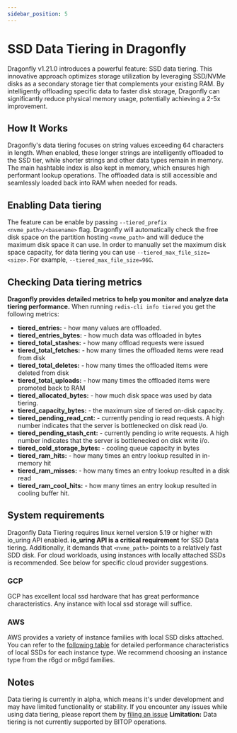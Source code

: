 ```yaml
---
sidebar_position: 5
---
```


# SSD Data Tiering in Dragonfly

Dragonfly v1.21.0 introduces a powerful feature: SSD data tiering. This innovative approach optimizes
storage utilization by leveraging SSD/NVMe disks as a secondary storage tier that complements
your existing RAM. By intelligently offloading specific data to faster disk storage,
Dragonfly can significantly reduce physical memory usage, potentially achieving a 2-5x improvement.

## How It Works

Dragonfly's data tiering focuses on string values exceeding 64 characters in length.
When enabled, these longer strings are intelligently offloaded to the SSD tier,
while shorter strings and other data types remain in memory. The main hashtable index is also kept
in memory, which ensures high performant lookup operations.
The offloaded data is still accessible and seamlessly loaded back into RAM when needed for reads.


## Enabling Data tiering
The feature can be enable by passing `--tiered_prefix <nvme_path>/<basename>` flag.
Dragonfly will automatically check the free disk space on the partition hosting `<nvme_path>` and
will deduce the maximum disk space it can use. In order to manually set the maximum
disk space capacity, for data tiering you can use `--tiered_max_file_size=<size>`. For example,
`--tiered_max_file_size=96G`.

## Checking Data tiering metrics

**Dragonfly provides detailed metrics to help you monitor and analyze data tiering performance.**
When running `redis-cli info tiered` you get the following metrics:

* **tiered_entries:**  - how many values are offloaded.
* **tiered_entries_bytes:** - how much data was offloaded in bytes
* **tiered_total_stashes:** - how many offload requests were issued
* **tiered_total_fetches:** - how many times the offloaded items were read from disk
* **tiered_total_deletes:** - how many times the offloaded items were deleted from disk
* **tiered_total_uploads:** - how many times the offloaded items were promoted back to RAM
* **tiered_allocated_bytes:** - how much disk space was used by data tiering.
* **tiered_capacity_bytes:** - the maximum size of tiered on-disk capacity.
* **tiered_pending_read_cnt:**   - currently pending io read requests. A high number indicates
that the server is bottlenecked on disk read i/o.
* **tiered_pending_stash_cnt:**  - currently pending io write requests. A high number indicates that
the server is bottlenecked on disk write i/o.
* **tiered_cold_storage_bytes:** - cooling queue capacity in bytes
* **tiered_ram_hits:**           - how many times an entry lookup resulted in in-memory hit
* **tiered_ram_misses:**         - how many times an entry lookup resulted in a disk read
* **tiered_ram_cool_hits:**      - how many times an entry lookup resulted in cooling buffer hit.


## System requirements
Dragonfly Data Tiering requires linux kernel version 5.19 or higher with io_uring API enabled.
**io_uring API is a critical requirement** for SSD Data tiering. Additionally, it demands
that `<nvme_path>` points to a relatively fast SDD disk. For cloud workloads, using instances
with locally attached SSDs is recommended. See below for specific cloud provider suggestions.

### GCP
GCP has excellent local ssd hardware that has great performance characteristics.
Any instance with local ssd storage will suffice.

### AWS
AWS provides a variety of instance families with local SSD disks attached.
You can refer to the [following table](https://docs.aws.amazon.com/ec2/latest/instancetypes/mo.html#mo_instance-store)
for detailed performance characteristics of local SSDs for each instance type.
We recommend choosing an instance type from the r6gd or m6gd families.


## Notes
Data tiering is currently in alpha, which means it's under development and may have
limited functionality or stability. If you encounter any issues while using data tiering,
please report them by [filing an issue](https://github.com/dragonflydb/dragonfly/issues/)
**Limitation:** Data tiering is not currently supported by BITOP operations.